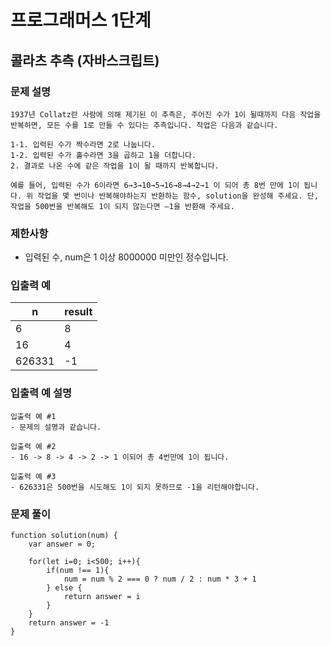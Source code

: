 # 프로그래머스 1단계
## 콜라츠 추측 (자바스크립트)  

### 문제 설명
```1937년 Collatz란 사람에 의해 제기된 이 추측은, 주어진 수가 1이 될때까지 다음 작업을 반복하면, 모든 수를 1로 만들 수 있다는 추측입니다. 작업은 다음과 같습니다. ```
```
1-1. 입력된 수가 짝수라면 2로 나눕니다. 
1-2. 입력된 수가 홀수라면 3을 곱하고 1을 더합니다.
2. 결과로 나온 수에 같은 작업을 1이 될 때까지 반복합니다.
```
```
예를 들어, 입력된 수가 6이라면 6→3→10→5→16→8→4→2→1 이 되어 총 8번 만에 1이 됩니다. 위 작업을 몇 번이나 반복해야하는지 반환하는 함수, solution을 완성해 주세요. 단, 작업을 500번을 반복해도 1이 되지 않는다면 –1을 반환해 주세요.
```
  
### 제한사항
- 입력된 수, num은 1 이상 8000000 미만인 정수입니다.


### 입출력 예   
| n | result  
| ------- | --------
| 6 | 8
| 16 | 4
| 626331 | -1

### 입출력 예 설명  
```
입출력 예 #1
- 문제의 설명과 같습니다.

입출력 예 #2
- 16 -> 8 -> 4 -> 2 -> 1 이되어 총 4번만에 1이 됩니다.

입출력 예 #3
- 626331은 500번을 시도해도 1이 되지 못하므로 -1을 리턴해야합니다.
```   
 
### 문제 풀이    
```
function solution(num) {
    var answer = 0;
    
    for(let i=0; i<500; i++){
        if(num !== 1){
            num = num % 2 === 0 ? num / 2 : num * 3 + 1
        } else {
            return answer = i
        }
    }
    return answer = -1
}
```
